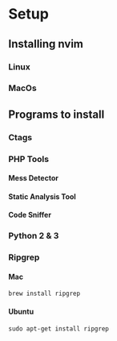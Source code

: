 # Setup

## Installing nvim

### Linux

### MacOs


## Programs to install

### Ctags

### PHP Tools

#### Mess Detector

#### Static Analysis Tool

#### Code Sniffer

### Python 2 & 3

### Ripgrep

#### Mac

```
brew install ripgrep
```

#### Ubuntu

```
sudo apt-get install ripgrep
```
